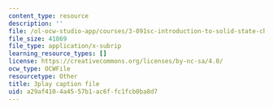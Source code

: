 ```yaml
---
content_type: resource
description: ''
file: /ol-ocw-studio-app/courses/3-091sc-introduction-to-solid-state-chemistry-fall-2010/a29af4104a4557b1ac6ffc1fcb0ba8d7_LHRZLeQ2aaM.vtt
file_size: 41869
file_type: application/x-subrip
learning_resource_types: []
license: https://creativecommons.org/licenses/by-nc-sa/4.0/
ocw_type: OCWFile
resourcetype: Other
title: 3play caption file
uid: a29af410-4a45-57b1-ac6f-fc1fcb0ba8d7
---
```

